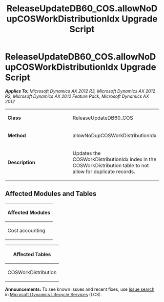 ﻿---
title: ReleaseUpdateDB60_COS.allowNoDupCOSWorkDistributionIdx Upgrade Script
TOCTitle: ReleaseUpdateDB60_COS.allowNoDupCOSWorkDistributionIdx Upgrade Script
ms:assetid: 2c990be5-8166-1f99-06af-f109e85e3e65
ms:mtpsurl: https://msdn.microsoft.com/en-us/library/JJ735979(v=AX.60)
ms:contentKeyID: 49707397
ms.date: 05/18/2015
mtps_version: v=AX.60
---

# ReleaseUpdateDB60\_COS.allowNoDupCOSWorkDistributionIdx Upgrade Script 


_**Applies To:** Microsoft Dynamics AX 2012 R3, Microsoft Dynamics AX 2012 R2, Microsoft Dynamics AX 2012 Feature Pack, Microsoft Dynamics AX 2012_

<table>
<colgroup>
<col style="width: 50%" />
<col style="width: 50%" />
</colgroup>
<tbody>
<tr class="odd">
<td><p><strong>Class</strong></p></td>
<td><p>ReleaseUpdateDB60_COS</p></td>
</tr>
<tr class="even">
<td><p><strong>Method</strong></p></td>
<td><p>allowNoDupCOSWorkDistributionIdx</p></td>
</tr>
<tr class="odd">
<td><p><strong>Description</strong></p></td>
<td><p>Updates the COSWorkDistributionIdx index in the COSWorkDistribution table to not allow for duplicate records.</p></td>
</tr>
</tbody>
</table>


## Affected Modules and Tables

<table>
<colgroup>
<col style="width: 100%" />
</colgroup>
<thead>
<tr class="header">
<th><p>Affected Modules</p></th>
</tr>
</thead>
<tbody>
<tr class="odd">
<td><p>Cost accounting</p></td>
</tr>
</tbody>
</table>


<table>
<colgroup>
<col style="width: 100%" />
</colgroup>
<thead>
<tr class="header">
<th><p>Affected Tables</p></th>
</tr>
</thead>
<tbody>
<tr class="odd">
<td><p>COSWorkDistribution</p></td>
</tr>
</tbody>
</table>

  
**Announcements:** To see known issues and recent fixes, use [Issue search](http://go.microsoft.com/fwlink/?linkid=389258) in [Microsoft Dynamics Lifecycle Services](http://go.microsoft.com/fwlink/?linkid=306505) (LCS).

